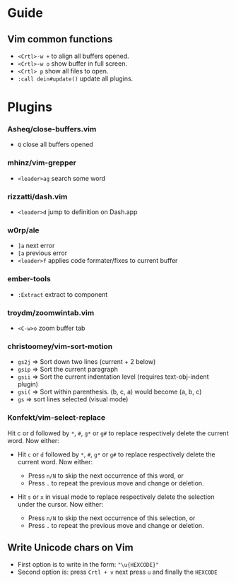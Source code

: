 # Guide

## Vim common functions

- `<Crtl>-w +` to align all buffers opened.
- `<Crtl>-w o` show buffer in full screen.
- `<Crtl> p` show all files to open.
- `:call dein#update()` update all plugins.

# Plugins

### Asheq/close-buffers.vim

- `Q` close all buffers opened

### mhinz/vim-grepper

- `<leader>ag` search some word

### rizzatti/dash.vim

- `<leader>d` jump to definition on Dash.app

### w0rp/ale

- `]a` next error
- `[a` previous error
- `<leader>f` applies code formater/fixes to current buffer

### ember-tools

- `:Extract` extract to component

### troydm/zoomwintab.vim

- `<C-w>o` zoom buffer tab

### christoomey/vim-sort-motion

- `gs2j` => Sort down two lines (current + 2 below)
- `gsip` => Sort the current paragraph
- `gsii` => Sort the current indentation level (requires text-obj-indent plugin)
- `gsi(` => Sort within parenthesis. (b, c, a) would become (a, b, c)
- `gs` => sort lines selected (visual mode)

### Konfekt/vim-select-replace

Hit c or d followed by `*`, `#`, `g*` or `g#` to replace respectively delete the current word. Now either:

- Hit `c` or `d` followed by `*`, `#`, `g*` or `g#` to replace respectively delete the current word.
  Now either:

  - Press `n/N` to skip the next occurrence of this word, or
  - Press `.` to repeat the previous move and change or deletion.

- Hit `s` or `x` in visual mode to replace respectively delete the selection under the cursor.
  Now either:
  - Press `n/N` to skip the next occurrence of this selection, or
  - Press `.` to repeat the previous move and change or deletion.

## Write Unicode chars on Vim

- First option is to write in the form: `"\u{HEXCODE}"`
- Second option is: press `Crtl + v` next press `u` and finally the `HEXCODE`
